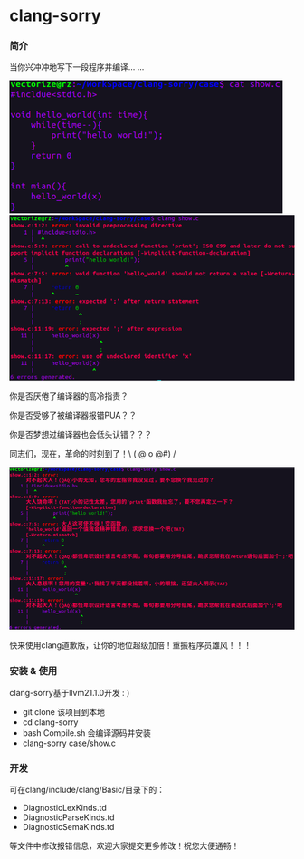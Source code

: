 # clang-sorry

### 简介

当你兴冲冲地写下一段程序并编译... ...

![img](picture/code.png)
![img](picture/error.png)

你是否厌倦了编译器的高冷指责？

你是否受够了被编译器报错PUA？？

你是否梦想过编译器也会低头认错？？？

同志们，现在，革命的时刻到了！\ ( @ o @#) /

![img](picture/sorry.png)

快来使用clang道歉版，让你的地位超级加倍！重振程序员雄风！！！

### 安装 & 使用

clang-sorry基于llvm21.1.0开发 : )

* git clone 该项目到本地
* cd clang-sorry
* bash Compile.sh 会编译源码并安装
* clang-sorry case/show.c

### 开发

可在clang/include/clang/Basic/目录下的：

* DiagnosticLexKinds.td
* DiagnosticParseKinds.td
* DiagnosticSemaKinds.td

等文件中修改报错信息，欢迎大家提交更多修改！祝您大便通畅！
